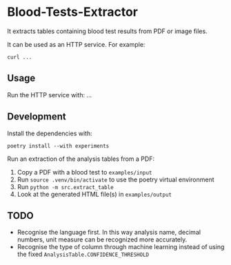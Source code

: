 # Blood-Tests-Extractor

It extracts tables containing blood test results from PDF or image files.

It can be used as an HTTP service. For example:

```shell
curl ...
```

## Usage

Run the HTTP service with: ...

## Development

Install the dependencies with:

```shell
poetry install --with experiments
```

Run an extraction of the analysis tables from a PDF:

1. Copy a PDF with a blood test to `examples/input`
2. Run `source .venv/bin/activate` to use the poetry virtual environment
3. Run `python -m src.extract_table`
4. Look at the generated HTML file(s) in `examples/output` 


## TODO
* Recognise the language first. In this way analysis name, decimal numbers, unit measure can be recognized more accurately.
* Recognise the type of column through machine learning instead of using the fixed `AnalysisTable.CONFIDENCE_THRESHOLD` 